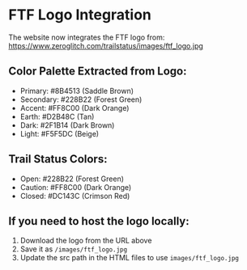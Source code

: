 # FTF Logo Integration

The website now integrates the FTF logo from:
https://www.zeroglitch.com/trailstatus/images/ftf_logo.jpg

## Color Palette Extracted from Logo:
- Primary: #8B4513 (Saddle Brown)
- Secondary: #228B22 (Forest Green) 
- Accent: #FF8C00 (Dark Orange)
- Earth: #D2B48C (Tan)
- Dark: #2F1B14 (Dark Brown)
- Light: #F5F5DC (Beige)

## Trail Status Colors:
- Open: #228B22 (Forest Green)
- Caution: #FF8C00 (Dark Orange)
- Closed: #DC143C (Crimson Red)

## If you need to host the logo locally:
1. Download the logo from the URL above
2. Save it as `/images/ftf_logo.jpg`
3. Update the src path in the HTML files to use `images/ftf_logo.jpg`
